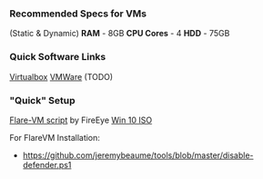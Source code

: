 
### Recommended Specs for VMs
(Static & Dynamic)
**RAM** - 8GB
**CPU Cores** - 4
**HDD** - 75GB

### Quick Software Links
[Virtualbox]()
[VMWare]()
(TODO)

### "Quick" Setup
[Flare-VM script](https://github.com/mandiant/flare-vm) by FireEye
[Win 10 ISO](https://www.microsoft.com/en-us/software-download/windows10ISO)

For FlareVM Installation:
- https://github.com/jeremybeaume/tools/blob/master/disable-defender.ps1


